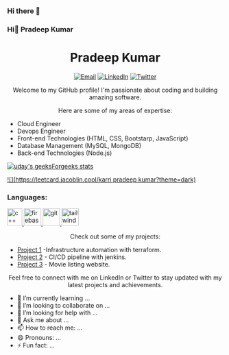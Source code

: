 ### Hi there 👋

### Hi👋 Pradeep Kumar
<h1 align="center">Pradeep Kumar</h1>

<p align="center">
  <a href="20a91a1221@aec.edu.in"><img src="https://img.shields.io/badge/Email-%23EA4335.svg?&style=flat-square&logo=gmail&logoColor=white" alt="Email"></a>
  <a href="https://www.linkedin.com/in/karri-pradeep-kumar-5a23ab213/"><img src="https://img.shields.io/badge/LinkedIn-%230077B5.svg?&style=flat-square&logo=linkedin&logoColor=white" alt="LinkedIn"></a>
  <a href="https://twitter.com/KarriPradeep3"><img src="https://img.shields.io/badge/Twitter-%231DA1F2.svg?&style=flat-square&logo=twitter&logoColor=white" alt="Twitter"></a>
</p>

<p align="center">Welcome to my GitHub profile! I'm passionate about coding and building amazing software.</p>

<p align="center">Here are some of my areas of expertise:</p>

<ul>
  <li>Cloud Engineer</li>
  <li>Devops Engineer</li>
  <li>Front-end Technologies (HTML, CSS, Bootstarp, JavaScript)</li>
  <li>Database Management (MySQL, MongoDB)</li>
  <li>Back-end Technologies (Node.js)</li>
  
</ul>



[![uday's geeksForgeeks stats](https://geeks-for-geeks-stats-api-napiyo.vercel.app/?userName=20a91a1221)](https://auth.geeksforgeeks.org/user/20a91a1221)



[![](https://leetcard.jacoblin.cool/karri pradeep kumar?theme=dark)](https://leetcode.com/karripradeepkumar/)




<h3 align="left">Languages:</h3>
<p align="left"> <a href="https://github.com/UdaybhaskarTalari" target="_blank" rel="noreferrer"> <img src="https://upload.wikimedia.org/wikipedia/commons/thumb/1/18/ISO_C%2B%2B_Logo.svg/800px-ISO_C%2B%2B_Logo.svg.png" alt="c++" width="35" height="40"/> </a> </a> <a href="https://www.github.com/padalavenkatakrishnareddy/" target="_blank" rel="noreferrer"> <img src="https://cdn4.iconfinder.com/data/icons/logos-and-brands/512/267_Python_logo-512.png" alt="firebase" width="40" height="40"/> </a>   <a href="https://git-scm.com/" target="_blank" rel="noreferrer"> <img src="https://cdn-icons-png.flaticon.com/512/226/226777.png" alt="git" width="40" height="40"/> </a> <a href="https://tailwindcss.com/" target="_blank" rel="noreferrer"> <img src="https://icons-for-free.com/download-icon-development+logo+mysql+icon-1320184807686758112_512.png" alt="tailwind" width="40" height="40"/> </a> </p>







<p align="center">Check out some of my projects:</p>

<ul>
  <li><a href="https://github.com/your-project1">Project 1</a> -Infrastructure automation with terraform.</li>
  <li><a href="https://github.com/your-project2">Project 2</a> - CI/CD pipeline with jenkins.</li>
  <li><a href="https://github.com/your-project3">Project 3</a> - Movie listing website.</li>
</ul>

<p align="center">Feel free to connect with me on LinkedIn or Twitter to stay updated with my latest projects and achievements.</p>











<!--
PadalaVenkataKrishnareddy/PadalaVenkataKrishnareddy is a ✨ special ✨ repository because its `README.md` (this file) appears on your GitHub profile.

Here are some ideas to get you started:

- 🔭 I’m currently working on ...
- 🌱 I’m currently learning ...
- 👯 I’m looking to collaborate on ...
- 🤔 I’m looking for help with ...
- 💬 Ask me about ...
- 📫 How to reach me: ...
- 😄 Pronouns: ...
- ⚡ Fun fact: ...
-->



- 🌱 I’m currently learning ...
- 👯 I’m looking to collaborate on ...
- 🤔 I’m looking for help with ...
- 💬 Ask me about ...
- 📫 How to reach me: ...
- 😄 Pronouns: ...
- ⚡ Fun fact: ...
